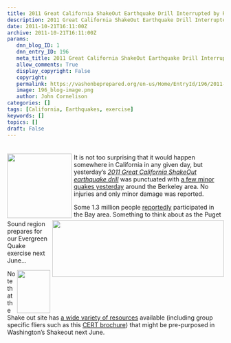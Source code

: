 ```yaml
---
title: 2011 Great California ShakeOut Earthquake Drill Interrupted by Real Quakes
description: 2011 Great California ShakeOut Earthquake Drill Interrupted by Real Quakes
date: 2011-10-21T16:11:00Z
archive: 2011-10-21T16:11:00Z
params:
   dnn_blog_ID: 1
   dnn_entry_ID: 196
   meta_title: 2011 Great California ShakeOut Earthquake Drill Interrupted by Real Quakes
   allow_comments: True
   display_copyright: False
   copyright: 
   permalink: https://vashonbeprepared.org/en-us/Home/EntryId/196/2011-Great-California-ShakeOut-Earthquake-Drill-Interrupted-by-Real-Quakes
   image: 196_blog-image.png
   author: John Cornelison
categories: []
tags: [California, Earthquakes, exercise]
keywords: []
topics: []
draft: False
---
```


<div class="wlWriterHeaderFooter" style="padding-bottom: 4px; margin: 0px; padding-left: 0px; padding-right: 0px; float: none; padding-top: 4px;"> </div>
<p><a href="http://www.shakeout.org/images/shakeoutCAlogowithwords.png"><img alt="" width="150" align="left" style="margin: 0px 5px 5px 0px; display: inline; float: left;" src="http://www.shakeout.org/images/shakeoutCAlogowithwords.png" /></a><img alt="" width="399" height="132" align="right" style="margin: 0px 0px 5px 5px; display: inline; float: right;" src="http://www.shakeout.org/images/dropcoverholdon_eng_color.gif" />It is not too surprising that it would happen somewhere in California in any given day, but yesterday&rsquo;s <i><a href="http://www.shakeout.org/" target="_blank">2011 Great California ShakeOut earthquake drill</a></i> was punctuated with <a href="http://hosted.ap.org/dynamic/stories/U/US_EARTHQUAKE_CALIFORNIA?SITE=AP&amp;SECTION=HOME&amp;TEMPLATE=DEFAULT&amp;CTIME=2011-10-21-01-39-53" target="_blank">a few minor quakes yesterday</a> around the Berkeley area. No injuries and only minor damage was reported.</p>
<p>Some 1.3 million people <a href="http://www.shakeout.org/all_participants.php" target="_blank">reportedly</a> participated in the Bay area. Something to think about as the Puget Sound region prepares for our Evergreen Quake exercise next June&hellip;</p>
<p><img alt="" width="77" height="100" align="right" style="display: inline; float: right;" src="http://www.shakeout.org/images/ShakeOutPoster_DontFreakOut.jpg" />Note that the Shake out site has <a href="http://www.shakeout.org/resources/" target="_blank">a wide variety of resources</a> available (including group specific fliers such as this <a href="http://www.shakeout.org/downloads/ShakeOutCERTGroups2011.pdf" target="_blank">CERT brochure</a>) that might be pre-purposed in Washington&rsquo;s Shakeout next June.</p>
